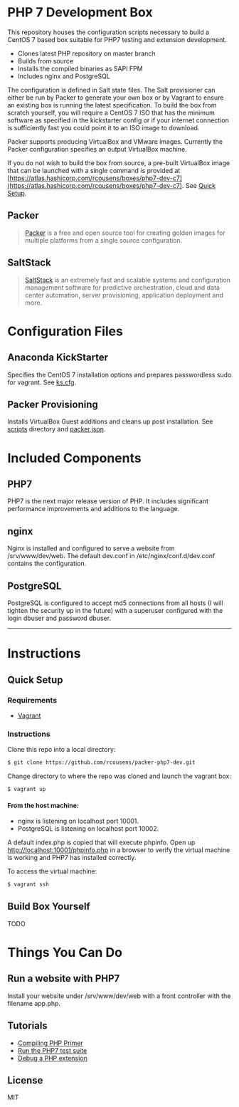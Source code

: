 # PHP 7 Development Box

This repository houses the configuration scripts necessary to build a CentOS 7 based box suitable for PHP7 testing and extension development.

 - Clones latest PHP repository on master branch 
 - Builds from source
 - Installs the compiled binaries as SAPI FPM
 - Includes nginx and PostgreSQL

The configuration is defined in Salt state files. The Salt provisioner can either be run by Packer to generate your own box or by Vagrant to ensure an existing box is running the latest specification. To build the box from scratch yourself, you will require a CentOS 7 ISO that has the minimum software as specified in the kickstarter config or if your internet connection is sufficiently fast you could point it to an ISO image to download.

Packer supports producing VirtualBox and VMware images. Currently the Packer configuration specifies an output VirtualBox machine.

If you do not wish to build the box from source, a pre-built VirtualBox image that can be launched with a single command is provided at [https://atlas.hashicorp.com/rcousens/boxes/php7-dev-c7](https://atlas.hashicorp.com/rcousens/boxes/php7-dev-c7). See [Quick Setup](#quick-setup).

## Packer

> [Packer] is a free and open source tool for creating golden images for multiple platforms from a single source configuration.

## SaltStack

> [SaltStack] is an extremely fast and scalable systems and configuration management software for predictive orchestration, cloud and data center automation, server provisioning, application deployment and more.

# Configuration Files

## Anaconda KickStarter

Specifies the CentOS 7 installation options and prepares passwordless sudo for vagrant. See [ks.cfg].

## Packer Provisioning

Installs VirtualBox Guest additions and cleans up post installation. See [scripts] directory and [packer.json].

# Included Components

## PHP7

PHP7 is the next major release version of PHP. It includes significant performance improvements and additions to the language.

## nginx

Nginx is installed and configured to serve a website from /srv/www/dev/web. The default dev.conf in /etc/nginx/conf.d/dev.conf contains the configuration.

## PostgreSQL

PostgreSQL is configured to accept md5 connections from all hosts (I will tighten the security up in the future) with a superuser configured with the login dbuser and password dbuser.

---

# Instructions

## Quick Setup


### Requirements
* [Vagrant]

### Instructions

Clone this repo into a local directory:
```sh
$ git clone https://github.com/rcousens/packer-php7-dev.git
```
Change directory to where the repo was cloned and launch the vagrant box:
```sh
$ vagrant up
```

#### From the host machine:  
* nginx is listening on localhost port 10001.  
* PostgreSQL is listening on localhost port 10002.

A default index.php is copied that will execute phpinfo. Open up [http://localhost:10001/phpinfo.php](http://localhost:10001/phpinfo.php) in a browser to verify the virtual machine is working and PHP7 has installed correctly.

To access the virtual machine:
```sh
$ vagrant ssh
```

## Build Box Yourself
TODO

# Things You Can Do

## Run a website with PHP7

Install your website under /srv/www/dev/web with a front controller with the filename app.php.

## Tutorials
* [Compiling PHP Primer][0]
* [Run the PHP7 test suite][1]
* [Debug a PHP extension][2]

License
----

MIT

[Packer]:https://www.packer.io/
[SaltStack]:http://saltstack.com/
[ks.cfg]:https://github.com/rcousens/packer-php7-dev/blob/master/packer/http/ks.cfg
[scripts]:https://github.com/rcousens/packer-php7-dev/tree/master/packer/scripts
[packer.json]:https://github.com/rcousens/packer-php7-dev/blob/master/packer/packer.json
[Vagrant]:https://www.vagrantup.com/
[0]:https://github.com/rcousens/packer-php7-dev/blob/master/doc/00-primer-compiling-php.md
[1]:https://github.com/rcousens/packer-php7-dev/blob/master/doc/01-running-tests.md
[2]:https://github.com/rcousens/packer-php7-dev/blob/master/doc/02-debug-php-extension.md

